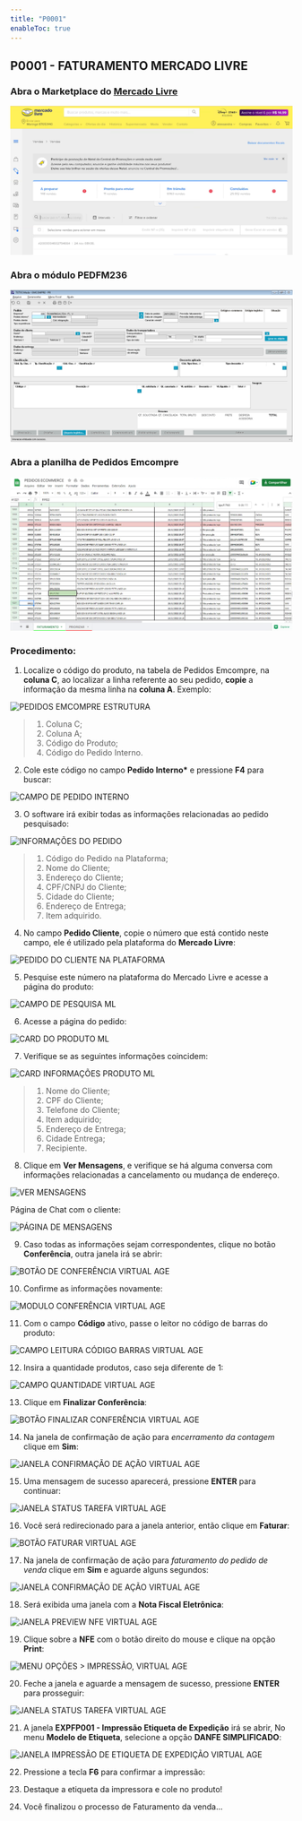 ```yaml
---
title: "P0001"
enableToc: true 
---
```

## P0001 - FATURAMENTO MERCADO LIVRE

### Abra o Marketplace do [Mercado Livre](https://mercadolivre.com.br/vendas/lista)

![PAINEL DE VENDAS MERCADO LIVRE](https://raw.githubusercontent.com/gabrielhox/kin_v2/a156efd53eaf4769ad28e90ca656d4da2b023515/content/notes/pops/images/bWVyY2FkbyBsaXZyZSBwcmludCAx.png)

### Abra o módulo PEDFM236

![PEDFM236](https://raw.githubusercontent.com/gabrielhox/kin_v2/a156efd53eaf4769ad28e90ca656d4da2b023515/content/notes/pops/images/YmhhbiBwcmludCAx.png)

### Abra a planilha de Pedidos Emcompre

![PEDIDOS EMCOMPRE](https://raw.githubusercontent.com/gabrielhox/kin_v2/a156efd53eaf4769ad28e90ca656d4da2b023515/content/notes/pops/images/cGxhbmlsaGEgZW1jb21wcmUgcHJpbnQgMQ%3D%3D.png)

### Procedimento:

1. Localize o código do produto, na tabela de Pedidos Emcompre, na **coluna C**, ao localizar a linha referente ao seu pedido, **copie** a informação da mesma linha na **coluna A**. Exemplo:

![PEDIDOS EMCOMPRE ESTRUTURA](https://i.imgur.com/si83WBn.png)

> 1. Coluna C;
> 2. Coluna A;
> 3. Código do Produto;
> 4. Código do Pedido Interno.

2. Cole este código no campo **Pedido Interno\*** e pressione **F4** para buscar:

![CAMPO DE PEDIDO INTERNO](https://i.imgur.com/ceiX9DC.png)

3. O software irá exibir todas as informações relacionadas ao pedido pesquisado:

![INFORMAÇÕES DO PEDIDO](https://i.imgur.com/QeM3Psc.png)

> 1. Código do Pedido na Plataforma;
> 2. Nome do Cliente;
> 3. Endereço do Cliente;
> 4. CPF/CNPJ do Cliente;
> 5. Cidade do Cliente;
> 6. Endereço de Entrega;
> 7. Item adquirido.

4. No campo **Pedido Cliente**, copie o número que está contido neste campo, ele é utilizado pela plataforma do **Mercado Livre**:

![PEDIDO DO CLIENTE NA PLATAFORMA](https://i.imgur.com/PRA3Sxz.png)

5. Pesquise este número na plataforma do Mercado Livre e acesse a página do produto:

![CAMPO DE PESQUISA ML](https://i.imgur.com/F5KNrIX.png)

6. Acesse a página do pedido:

![CARD DO PRODUTO ML](https://i.imgur.com/yVLRr35.png)

7. Verifique se as seguintes informações coincidem:

![CARD INFORMAÇÕES PRODUTO ML](https://i.imgur.com/0uFGd8c.png)

> 1. Nome do Cliente;
> 2. CPF do Cliente;
> 3. Telefone do Cliente;
> 4. Item adquirido;
> 5. Endereço de Entrega;
> 6. Cidade Entrega;
> 7. Recipiente.

8. Clique em **Ver Mensagens**, e verifique se há alguma conversa com informações relacionadas a cancelamento ou mudança de endereço.

![VER MENSAGENS](https://i.imgur.com/fEMafQI.png)

Página de Chat com o cliente:

![PÁGINA DE MENSAGENS](https://i.imgur.com/YT5H1gq.png)

9. Caso todas as informações sejam correspondentes, clique no botão **Conferência**, outra janela irá se abrir:

![BOTÃO DE CONFERÊNCIA VIRTUAL AGE](https://i.imgur.com/GYnrQvy.png)

10. Confirme as informações novamente:

![MODULO CONFERÊNCIA VIRTUAL AGE](https://i.imgur.com/h8gI8db.png)

11. Com o campo **Código** ativo, passe o leitor no código de barras do produto:

![CAMPO LEITURA CÓDIGO BARRAS VIRTUAL AGE](https://i.imgur.com/ZTmQb1y.png)

12. Insira a quantidade produtos, caso seja diferente de 1:

![CAMPO QUANTIDADE VIRTUAL AGE](https://i.imgur.com/d2YQQHm.png)

13. Clique em **Finalizar Conferência**:

![BOTÃO FINALIZAR CONFERÊNCIA VIRTUAL AGE](https://i.imgur.com/DvxswPC.png)

14. Na janela de confirmação de ação para *encerramento da contagem* clique em **Sim**:

![JANELA CONFIRMAÇÃO DE AÇÃO VIRTUAL AGE](https://i.imgur.com/q6nNZ3V.png)

15. Uma mensagem de sucesso aparecerá, pressione **ENTER** para continuar:

![JANELA STATUS TAREFA VIRTUAL AGE](https://i.imgur.com/ThEqeya.png)

16. Você será redirecionado para a janela anterior, então clique em **Faturar**:

![BOTÃO FATURAR VIRTUAL AGE](https://i.imgur.com/lK8SVeN.png)

17. Na janela de confirmação de ação para *faturamento do pedido de venda* clique em **Sim** e aguarde alguns segundos:

![JANELA CONFIRMAÇÃO DE AÇÃO VIRTUAL AGE](https://i.imgur.com/QRqU77V.png)

18. Será exibida uma janela com a **Nota Fiscal Eletrônica**:

![JANELA PREVIEW NFE VIRTUAL AGE](https://i.imgur.com/bmyBvOX.png)

19. Clique sobre a **NFE** com o botão direito do mouse e clique na opção **Print**:

![MENU OPÇÕES > IMPRESSÃO, VIRTUAL AGE](https://i.imgur.com/9SpWlB0.png)

20. Feche a janela e aguarde a mensagem de sucesso, pressione **ENTER** para prosseguir:

![JANELA STATUS TAREFA VIRTUAL AGE](https://i.imgur.com/g2MieKE.png)

21. A janela **EXPFP001 - Impressão Etiqueta de Expedição** irá se abrir, No menu **Modelo de Etiqueta**, selecione a opção **DANFE SIMPLIFICADO**:

![JANELA IMPRESSÃO DE ETIQUETA DE EXPEDIÇÃO VIRTUAL AGE](https://i.imgur.com/7jSRasD.png)

22. Pressione a tecla **F6** para confirmar a impressão:

23. Destaque a etiqueta da impressora e cole no produto!

24. Você finalizou o processo de Faturamento da venda...